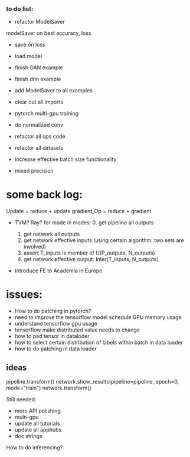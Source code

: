 
### to do list:

* refactor ModelSaver

modelSaver on best accuracy, loss

* save on loss

* load model

* finish GAN example

* finish dnn example

* add ModelSaver to all examples


* clear out all imports



* pytorch multi-gpu training


* do normalized conv

* refactor all ops code

* refactor all datasets


* increase effective batch size functionality

* mixed precision







# some back log:
 Update = reduce + update
 gradient_Op = reduce + gradient

* TVM? Ray?
for mode in modes:
    0. get pipeline all outputs
    1. get network all outputs
    2. get network effective inputs (using certain algorithm: two sets are involved)
    3. assert T_inputs is member of  U(P_outputs, N_outputs)
    4. get network effective output:  Inter(T_inputs, N_outputs)

* Introduce FE to Academia in Europe


# issues:
* How to do patching in pytorch?
* need to improve the tensorflow model schedule GPU memory usage
* understand tensorflow gpu usage
* tensorflow make distributed value needs to change
* how to pad tensor in dataloder
* how to select certain distribution of labels within batch in data loader
* how to do patching in data loader



## ideas
pipeline.transform()
network.show_results(pipeline=pipeline, epoch=0, mode="train")
network.transform()


Still needed:
* more API polishing
* multi-gpu
* update all tutorials
* update all apphubs
* doc strings

How to do inferencing?


